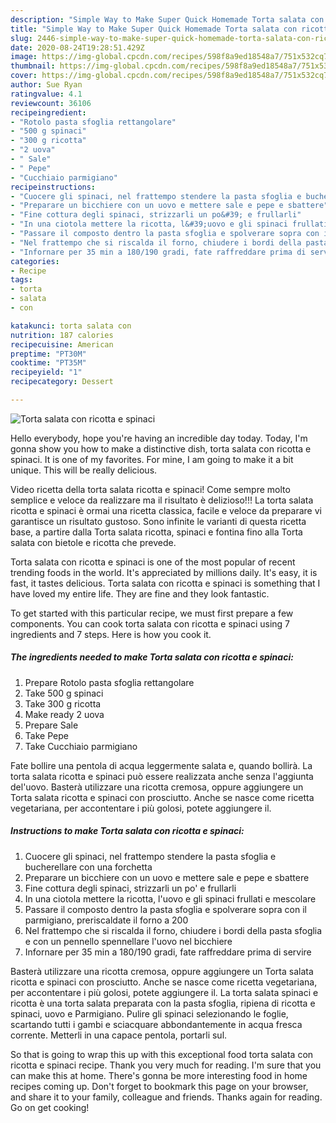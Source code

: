 ```yaml
---
description: "Simple Way to Make Super Quick Homemade Torta salata con ricotta e spinaci"
title: "Simple Way to Make Super Quick Homemade Torta salata con ricotta e spinaci"
slug: 2446-simple-way-to-make-super-quick-homemade-torta-salata-con-ricotta-e-spinaci
date: 2020-08-24T19:28:51.429Z
image: https://img-global.cpcdn.com/recipes/598f8a9ed18548a7/751x532cq70/torta-salata-con-ricotta-e-spinaci-recipe-main-photo.jpg
thumbnail: https://img-global.cpcdn.com/recipes/598f8a9ed18548a7/751x532cq70/torta-salata-con-ricotta-e-spinaci-recipe-main-photo.jpg
cover: https://img-global.cpcdn.com/recipes/598f8a9ed18548a7/751x532cq70/torta-salata-con-ricotta-e-spinaci-recipe-main-photo.jpg
author: Sue Ryan
ratingvalue: 4.1
reviewcount: 36106
recipeingredient:
- "Rotolo pasta sfoglia rettangolare"
- "500 g spinaci"
- "300 g ricotta"
- "2 uova"
- " Sale"
- " Pepe"
- "Cucchiaio parmigiano"
recipeinstructions:
- "Cuocere gli spinaci, nel frattempo stendere la pasta sfoglia e bucherellare con una forchetta"
- "Preparare un bicchiere con un uovo e mettere sale e pepe e sbattere"
- "Fine cottura degli spinaci, strizzarli un po&#39; e frullarli"
- "In una ciotola mettere la ricotta, l&#39;uovo e gli spinaci frullati e mescolare"
- "Passare il composto dentro la pasta sfoglia e spolverare sopra con il parmigiano, preriscaldate il forno a 200"
- "Nel frattempo che si riscalda il forno, chiudere i bordi della pasta sfoglia e con un pennello spennellare l&#39;uovo nel bicchiere"
- "Infornare per 35 min a 180/190 gradi, fate raffreddare prima di servire"
categories:
- Recipe
tags:
- torta
- salata
- con

katakunci: torta salata con 
nutrition: 187 calories
recipecuisine: American
preptime: "PT30M"
cooktime: "PT35M"
recipeyield: "1"
recipecategory: Dessert

---
```



![Torta salata con ricotta e spinaci](https://img-global.cpcdn.com/recipes/598f8a9ed18548a7/751x532cq70/torta-salata-con-ricotta-e-spinaci-recipe-main-photo.jpg)

Hello everybody, hope you're having an incredible day today. Today, I'm gonna show you how to make a distinctive dish, torta salata con ricotta e spinaci. It is one of my favorites. For mine, I am going to make it a bit unique. This will be really delicious.

Video ricetta della torta salata ricotta e spinaci! Come sempre molto semplice e veloce da realizzare ma il risultato è delizioso!!! La torta salata ricotta e spinaci è ormai una ricetta classica, facile e veloce da preparare vi garantisce un risultato gustoso. Sono infinite le varianti di questa ricetta base, a partire dalla Torta salata ricotta, spinaci e fontina fino alla Torta salata con bietole e ricotta che prevede.

Torta salata con ricotta e spinaci is one of the most popular of recent trending foods in the world. It's appreciated by millions daily. It's easy, it is fast, it tastes delicious. Torta salata con ricotta e spinaci is something that I have loved my entire life. They are fine and they look fantastic.


To get started with this particular recipe, we must first prepare a few components. You can cook torta salata con ricotta e spinaci using 7 ingredients and 7 steps. Here is how you cook it.

<!--inarticleads1-->

##### The ingredients needed to make Torta salata con ricotta e spinaci:

1. Prepare Rotolo pasta sfoglia rettangolare
1. Take 500 g spinaci
1. Take 300 g ricotta
1. Make ready 2 uova
1. Prepare  Sale
1. Take  Pepe
1. Take Cucchiaio parmigiano


Fate bollire una pentola di acqua leggermente salata e, quando bollirà. La torta salata ricotta e spinaci può essere realizzata anche senza l&#39;aggiunta del&#39;uovo. Basterà utilizzare una ricotta cremosa, oppure aggiungere un Torta salata ricotta e spinaci con prosciutto. Anche se nasce come ricetta vegetariana, per accontentare i più golosi, potete aggiungere il. 

<!--inarticleads2-->

##### Instructions to make Torta salata con ricotta e spinaci:

1. Cuocere gli spinaci, nel frattempo stendere la pasta sfoglia e bucherellare con una forchetta
1. Preparare un bicchiere con un uovo e mettere sale e pepe e sbattere
1. Fine cottura degli spinaci, strizzarli un po&#39; e frullarli
1. In una ciotola mettere la ricotta, l&#39;uovo e gli spinaci frullati e mescolare
1. Passare il composto dentro la pasta sfoglia e spolverare sopra con il parmigiano, preriscaldate il forno a 200
1. Nel frattempo che si riscalda il forno, chiudere i bordi della pasta sfoglia e con un pennello spennellare l&#39;uovo nel bicchiere
1. Infornare per 35 min a 180/190 gradi, fate raffreddare prima di servire


Basterà utilizzare una ricotta cremosa, oppure aggiungere un Torta salata ricotta e spinaci con prosciutto. Anche se nasce come ricetta vegetariana, per accontentare i più golosi, potete aggiungere il. La torta salata spinaci e ricotta è una torta salata preparata con la pasta sfoglia, ripiena di ricotta e spinaci, uovo e Parmigiano. Pulire gli spinaci selezionando le foglie, scartando tutti i gambi e sciacquare abbondantemente in acqua fresca corrente. Metterli in una capace pentola, portarli sul. 

So that is going to wrap this up with this exceptional food torta salata con ricotta e spinaci recipe. Thank you very much for reading. I'm sure that you can make this at home. There's gonna be more interesting food in home recipes coming up. Don't forget to bookmark this page on your browser, and share it to your family, colleague and friends. Thanks again for reading. Go on get cooking!

